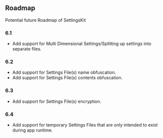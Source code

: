 ## Roadmap
Potential future Roadmap of SettingsKit

### 6.1
* Add support for Multi Dimensional Settings/Splitting up settings into separate files.

### 6.2
* Add support for Settings File(s) name obfuscation.
* Add support for Settings File(s) contents obfuscation.

### 6.3
* Add support for Settings File(s) encryption.

### 6.4
* Add support for temporary Settings Files that are only intended to exist during app runtime.
